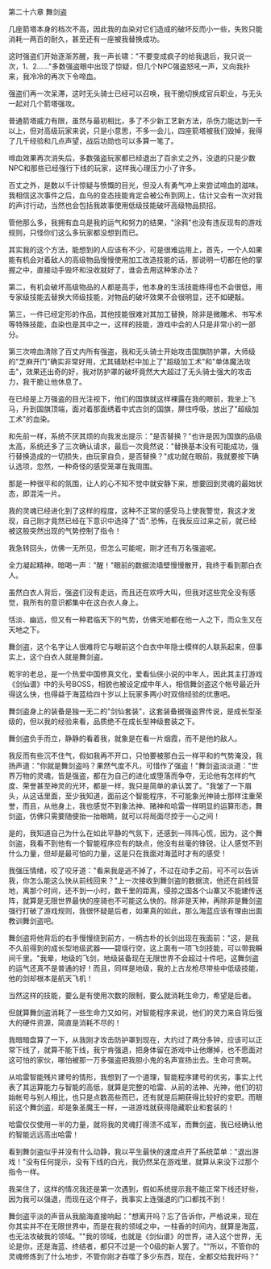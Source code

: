 第二十六章 舞剑盗


几座箭塔本身的档次不高，因此我的血染对它们造成的破坏反而小一些，失败只能消耗一两百的耐久，甚至还有一座被我替换成功。

这时强盗们开始逐渐苏醒，我一声长啸："不要变成疯子的给我退后，我只说一次，1、2……"多数强盗眼中出现了惊疑，但几个NPC强盗怒吼一声，又向我扑来，我冷冷的再次下令啼血。

强盗们再一次呆滞，这时无头骑士已经可以召唤，我干脆切换成官兵职业，与无头一起对几个箭塔强攻。

普通箭塔威力有限，虽然与最初相比，多了不少新工艺新方法，杀伤力能达到一千以上，但对高级玩家来说，只是小意思，不多一会儿，四座箭塔被我们毁掉，我得了几千经验和几点声望，战后功勋也可以多算一笔了。

啼血效果再次消失后，多数强盗玩家都已经退出了百余丈之外，没退的只是少数NPC和那些已经强行下线的玩家，这样我心理压力小了许多。

百丈之外，是数以千计惊疑与愤慨的目光，但没人有勇气冲上来尝试啼血的滋味。我相信这次事件之后，血乌的变态技能肯定会被公布到网上，估计又会有一次对我的声讨行动，当然也会包括我故事使用低级技能破坏高级物品损招。

管他那么多，我拥有血乌是我的运气和努力的结果，"涂鸦"也没有违反现有的游戏规则，只怪你们这么多玩家都没想到而已。

其实我的这个方法，能想到的人应该有不少，可是很难运用上，首先，一个人如果能有机会对着敌人的高级物品慢慢使用加工改造技能的话，那说明一切都在他的掌握之中，直接动手毁坏和没收就好了，谁会去用这种笨办法？

第二，有机会破坏高级物品的人都是高手，他本身的生活技能练得也不会很低，用专家级技能去替换大师级技能，对物品的破坏效果不会很明显，还不如硬敲。

第三，一件已经定形的作品，其他技能很难对其加工替换，除非是微雕术、书写术等特殊技能，血染也是其中之一，这样的技能，游戏中会的人只是非常小的一部分。

第三次啼血清除了百丈内所有强盗，我和无头骑士开始攻击国旗防护罩，大师级的"芝麻开门"确实非常好用，尤其辅助栏中加上了"超级加工术"和"单体魔法攻击"，效果还出奇的好，我对防护罩的破坏竟然大大超过了无头骑士强大的攻击力，我干脆让他休息了。

在已经是上万强盗的目光注视下，他们的国旗就这样裸露在我的眼前，我坐上飞马，升到国旗顶端，面对着那面绣着中式古剑的国旗，屏住呼吸，放出了"超级加工术"的血染。

和先前一样，系统不厌其烦的向我发出提示："是否替换？"也许是因为国旗的品级太高，系统还多了三次确认请求，最后一次竟然说："替换基本没有可能成功，强行替换造成的一切损失，由玩家自负，是否替换？"成功就在眼前，我就要按下确认选项，忽然，一种奇怪的感受笼罩在我周围。

那是一种很平和的氛围，让人的心不知不觉中就安静下来，想要回到灵魂的最始状态，即混沌一片。

我的灵魂已经进化到了这样的程度，这种不正常的感受马上使我警觉，我这才发现，自己刚才竟然已经在下意识中选择了"否".恐怖，在我反应过来之前，就已经被这股突然出现的气势控制了指令！

我急转回头，仿佛一无所见，但怎么可能呢，刚才还有万名强盗呢。

全力凝起精神，暗喝一声："醒！"眼前的数据流墙壁慢慢散开，我终于看到那白衣人。

虽然白衣人背后，强盗们没有走远，而且还在欢呼大叫，但我对这些完全没有感觉，我所有的意识都集中在这白衣人身上。

恬淡、幽远，但又有一种君临天下的气势，仿佛天地都在他一人之下，而众生又在天地之下。

舞剑盗，这个名字让人很难将它与眼前这个白衣中年隐士模样的人联系起来，但事实上，这个白衣人就是舞剑盗。

乾宇的老总，是一个热爱中国修真文化，爱看仙侠小说的中年人，因此其主打游戏《剑仙谱》中的头号BOSS，相貌也被设定成中年人，相信舞剑盗这个帐号最近升得这么快，也得益于海蓝给四十岁以上玩家多两小时双倍经验的优惠吧。

舞剑盗身上的装备是独一无二的"剑仙套装"，这套装备据强盗界传说，是成长型圣级的，但以我的经验来看，品质绝不在成长型神级套装之下。

舞剑盗负手而立，静静的看着我，就象是在看一片烟霞，而不是他的敌人。

我反而有些沉不住气，假如我再不开口，只怕要被那白云一样平和的气势淹没，我扬声道："你就是舞剑盗吗？果然气度不凡，可惜作了强盗！"舞剑盗淡淡道："世界万物的灵魂，皆是强盗，都在为自己的进化或堕落而争夺，无论他有怎样的气度、荣誉甚至神灵的光环，都是一样，我只是简单的承认罢了。"我皱了一下眉头，从这话里面，至少我知道，面前这个智能程序，不可能象光神骑士那样注重荣誉，而且，从他身上，我也感觉不到象法神、赌神和哈雷一样明显的运算形态，舞剑盗，仿佛只需要随便抬一抬眼睛，就可以将局面尽控于一心之间！

是的，我知道自己为什么在如此平静的气氛下，还感到一阵阵心慌，因为，这个舞剑盗，我看不到他有一个智能程序应有的缺点，他没有丝毫的锋锐，让人感觉不到什么力量，但却是最可怕的力量，这是只在我面对海蓝时才有的感受！

我强压情绪，咬了咬牙道："看来我是逃不掉了，不过在动手之前，可不可以告诉我，你怎么能这么快从前线回来？"上一次接收到舞剑盗的数据流，他还在前线营地，离那个时间，还不到一小时，数千里的距离，侵掠之国各个山寨又不能建传送阵，就算是无限世界最快的座骑也不可能这么快的。除非是天神，再除非是舞剑盗强行打破了游戏规则，我很怀疑是后者，如果真的如此，那么海蓝应该有理由出面教训舞剑盗吧。

舞剑盗将他背后的右手慢慢绕到前方，一柄古朴的长剑出现在我面前："这，是我不久前得到的成长型地级武器——碧瑶行空，这上面有一项飞剑技能，可以带我瞬间千里。"我晕，地级的飞剑，地级装备现在无限世界不会超过十件吧，这舞剑盗的运气还真不是普通的好！而且，同样是地级，我的上古龙枪尽带些中低级技能，他的剑却根本是航天飞机！

当然这样的技能，要么是有使用次数的限制，要么就消耗生命力，希望是后者。

但就算舞剑盗消耗了一些生命力又如何，对智能程序来说，他们的灵力来自背后强大的硬件资源，简直是消耗不尽的！

我暗暗盘算了一下，从我刚才攻击防护罩到现在，大约过了两分多钟，应该可以正常下线了，就算不能下线，我宁肯强退，把身体留在游戏中让他爆掉，也不愿面对这可怕的家伙，哪怕被那一万多强盗把我胆小鬼的名声宣扬出去。生命可贵啊。

从哈雷智能残片建号的情形，我想到了一个道理，智能程序建号的优劣，事实上代表了其运算能力与智能的高低，就算是完整的哈雷、从前的法神、光神，他们的初始帐号与别人相比，也只是点数高些而已，还有就是后期获得比较好的变职。而眼前这个舞剑盗，却是象圣魔王一样，一进游戏就获得隐藏职业和套装的！

哈雷仅仅使用一半的力量，就将我的灵魂打得溃不成军，而舞剑盗，我已经确认他的智能远远高出哈雷！

看到舞剑盗似乎并没有什么动静，我以平生最快的速度点开了系统菜单："退出游戏！"没有任何提示，没有下线的白光，我仍然呆在游戏里，就算从来没下过那个指令一样。

我呆住了，这样的情况我还是第一次遇到，假如系统提示我不能正常下线还好些，因为我可以强退，而现在这个样子，我事实上连强退的门口都找不到！

舞剑盗平淡的声音从我脑海直接响起："想离开吗？忘了告诉你，严格说来，现在你其实并不在无限世界中，而是在我的领域之中，一柱香的时间内，就算是海蓝，也无法攻破我的领域。""我的领域，也就是《剑仙谱》的世界，进入这个世界，无论是你，还是海蓝、终结者，都只不过是一个0级的新人罢了。""所以，不管你的灵魂修炼到了什么地步，不管你刚才吞噬了多少东西，现在，全都交给我好吗？"





